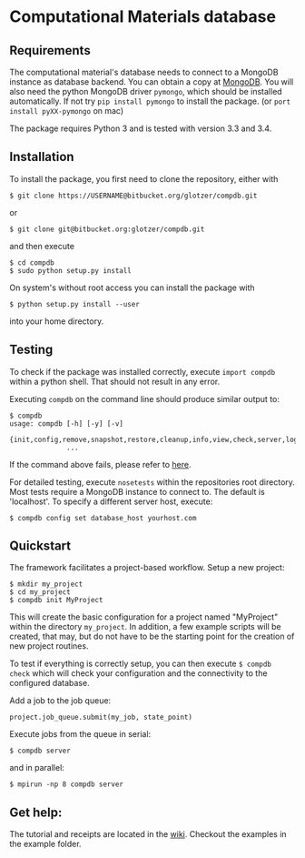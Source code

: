 # Computational Materials database

## Requirements
  
The computational material's database needs to connect to a MongoDB instance as database backend.
You can obtain a copy at [MongoDB](http://www.mongodb.org).
You will also need the python MongoDB driver `pymongo`, which should be installed automatically.
If not try `pip install pymongo` to install the package. (or `port install pyXX-pymongo` on mac)

The package requires Python 3 and is tested with version 3.3 and 3.4.

## Installation

To install the package, you first need to clone the repository, either with

    $ git clone https://USERNAME@bitbucket.org/glotzer/compdb.git

or 

    $ git clone git@bitbucket.org:glotzer/compdb.git

and then execute

    $ cd compdb
    $ sudo python setup.py install

On system's without root access you can install the package with
  
    $ python setup.py install --user

into your home directory.

## Testing

To check if the package was installed correctly, execute `import compdb` within a python shell.
That should not result in any error.

Executing `compdb` on the command line should produce similar output to:

    $ compdb
    usage: compdb [-h] [-y] [-v]
                  {init,config,remove,snapshot,restore,cleanup,info,view,check,server,log}
                  ...

If the command above fails, please refer to [here](https://bitbucket.org/glotzer/compdb/wiki/set_path).

For detailed testing, execute `nosetests` within the repositories root directory.
Most tests require a MongoDB instance to connect to. The default is 'localhost'. To specify a different server host, execute:

    $ compdb config set database_host yourhost.com

## Quickstart

The framework facilitates a project-based workflow.
Setup a new project:

    $ mkdir my_project
    $ cd my_project
    $ compdb init MyProject

This will create the basic configuration for a project named "MyProject" within the directory `my_project`.
In addition, a few example scripts will be created, that may, but do not have to be the starting point for the creation of new project routines.

To test if everything is correctly setup, you can then execute `$ compdb check` which will check your configuration and the connectivity to the configured database.

Add a job to the job queue:

    project.job_queue.submit(my_job, state_point)

Execute jobs from the queue in serial:

    $ compdb server

and in parallel:

    $ mpirun -np 8 compdb server

## Get help:

The tutorial and receipts are located in the [wiki](https://bitbucket.org/glotzer/compdb/wiki).
Checkout the examples in the example folder.